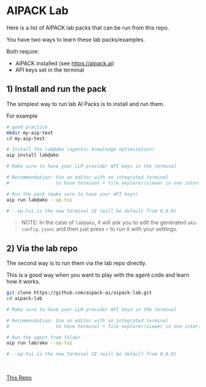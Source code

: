 # AIPACK Lab

Here is a list of AIPACK lab packs that can be run from this repo.

You have two ways to learn these lab packs/examples.

Both require:
- AIPACK installed (see https://aipack.ai)
- API keys set in the terminal

## 1) Install and run the pack

The simplest way to run lab AI Packs is to install and run them.

For example

```sh
# good practice
mkdir my-aip-test
cd my-aip-test

# Install the lab@ako (agentic knowledge optimization)
aip install lab@ako

# Make sure to have your LLM provider API keys in the terminal

# Recommendation: Use an editor with an integrated terminal
#                 to have terminal + file explorer/viewer in one interface.

# Run the pack (make sure to have your API keys)
aip run lab@ako --xp-tui

# --xp-tui is the new Terminal UI (will be default from 0.8.0)
```

> NOTE: In the case of `lab@ako`, it will ask you to edit the generated `ako-config.jsonc` and then just press `r` to run it with your settings.

## 2) Via the lab repo

The second way is to run them via the lab repo directly.

This is a good way when you want to play with the agent code and learn how it works.

```sh
git clone https://github.com/aipack-ai/aipack-lab.git
cd aipack-lab

# Make sure to have your LLM provider API keys in the terminal

# Recommendation: Use an editor with an integrated terminal
#                 to have terminal + file explorer/viewer in one interface.

# Run the agent from folder
aip run lab/ako --xp-tui

# --xp-tui is the new Terminal UI (will be default from 0.8.0)
```

<br />

[This Repo](https://github.com/aipack-ai/aipack-lab)
